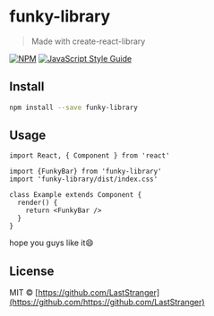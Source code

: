 # funky-library

> Made with create-react-library

[![NPM](https://img.shields.io/npm/v/funky-library.svg)](https://www.npmjs.com/package/funky-library) [![JavaScript Style Guide](https://img.shields.io/badge/code_style-standard-brightgreen.svg)](https://standardjs.com)

## Install

```bash
npm install --save funky-library
```

## Usage

```tsx
import React, { Component } from 'react'

import {FunkyBar} from 'funky-library'
import 'funky-library/dist/index.css'

class Example extends Component {
  render() {
    return <FunkyBar />
  }
}
```
hope you guys like it😄
## License

MIT © [https://github.com/LastStranger](https://github.com/https://github.com/LastStranger)
